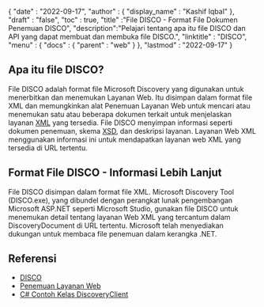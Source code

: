 {
  "date" : "2022-09-17",
  "author" : {
    "display_name" : "Kashif Iqbal"
},
  "draft" : "false",
  "toc" : true,
  "title" :"File DISCO - Format File Dokumen Penemuan DISCO",
  "description":"Pelajari tentang apa itu file DISCO dan API yang dapat membuat dan membuka file DISCO.",
  "linktitle" : "DISCO",
  "menu" : {
    "docs" : {
      "parent" : "web"
}
},
  "lastmod" : "2022-09-17"
}

## Apa itu file DISCO?

File DISCO adalah format file Microsoft Discovery yang digunakan untuk menerbitkan dan menemukan Layanan Web. Itu disimpan dalam format file XML dan memungkinkan alat Penemuan Layanan Web untuk mencari atau menemukan satu atau beberapa dokumen terkait untuk menjelaskan layanan [XML](/id/web/xml/) yang tersedia. File DISCO menyimpan informasi seperti dokumen penemuan, skema [XSD](https://docs.fileformat.com/programming/xsd/), dan deskripsi layanan. Layanan Web XML menggunakan informasi ini untuk mendapatkan layanan web XML yang tersedia di URL tertentu.

## Format File DISCO - Informasi Lebih Lanjut

File DISCO disimpan dalam format file XML. Microsoft Discovery Tool (DISCO.exe), yang dibundel dengan perangkat lunak pengembangan Microsoft ASP.NET seperti Microsoft Studio, gunakan file DISCO untuk menemukan detail tentang layanan Web XML yang tercantum dalam DiscoveryDocument di URL tertentu. Microsoft telah menyediakan dukungan untuk membaca file penemuan dalam kerangka .NET.

## Referensi

* [DISCO](https://appsource.microsoft.com/en-us/product/office/WA104381894)
* [Penemuan Layanan Web](https://en.wikipedia.org/wiki/Web_Services_Discovery)
* [C# Contoh Kelas DiscoveryClient](https://learn.microsoft.com/en-us/dotnet/api/system.web.services.discovery.discoveryclientprotocol?view=netframework-4.8)

